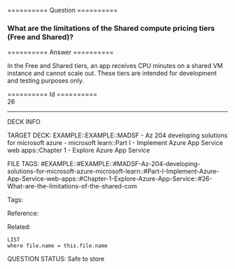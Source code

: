 ========== Question ==========  

### What are the limitations of the Shared compute pricing tiers (Free and Shared)?  

========== Answer ==========  

In the Free and Shared tiers, an app receives CPU minutes on a shared VM
instance and cannot scale out. These tiers are intended for development and
testing purposes only.

========== Id ==========  
26

---

DECK INFO

TARGET DECK: EXAMPLE::EXAMPLE::MADSF - Az 204 developing solutions for microsoft azure - microsoft learn::Part I - Implement Azure App Service web apps::Chapter 1 - Explore Azure App Service

FILE TAGS: #EXAMPLE::#EXAMPLE::#MADSF-Az-204-developing-solutions-for-microsoft-azure-microsoft-learn::#Part-I-Implement-Azure-App-Service-web-apps::#Chapter-1-Explore-Azure-App-Service::#26-What-are-the-limitations-of-the-shared-com

Tags:

Reference:

Related:

```dataview
LIST
where file.name = this.file.name
```
QUESTION STATUS: Safe to store
